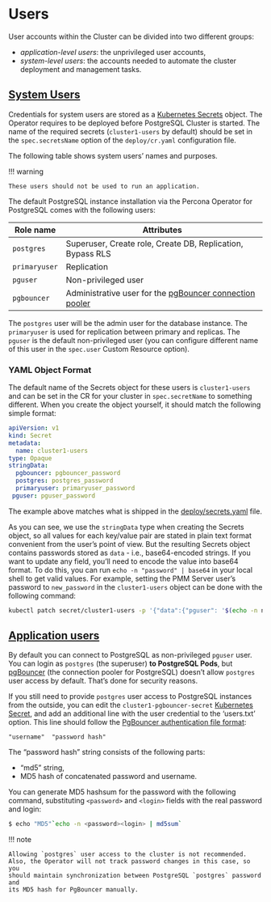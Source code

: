 # Users

User accounts within the Cluster can be divided into two different groups:

* *application-level users*: the unprivileged user accounts,
* *system-level users*: the accounts needed to automate the cluster deployment
and management tasks.

## [System Users](users.html#system-users)

Credentials for system users are stored as a [Kubernetes Secrets](https://kubernetes.io/docs/concepts/configuration/secret/) object.
The Operator requires to be deployed before PostgreSQL Cluster is
started. The name of the required secrets (`cluster1-users` by default)
should be set in the `spec.secretsName` option of the `deploy/cr.yaml`
configuration file.

The following table shows system users’ names and purposes.

!!! warning

    These users should not be used to run an application.

The default PostgreSQL instance installation via the Percona Operator for PostgreSQL comes with the
following users:

| Role name     | Attributes                                                 |
|---------------|------------------------------------------------------------|
| `postgres`    | Superuser, Create role, Create DB, Replication, Bypass RLS |
| `primaryuser` | Replication                                                |
| `pguser`      | Non-privileged user                                        |
| `pgbouncer`   | Administrative user for the [pgBouncer connection pooler](http://pgbouncer.github.io/) |

The `postgres` user will be the admin user for the database instance. The
`primaryuser` is used for replication between primary and replicas. The
`pguser` is the default non-privileged user (you can configure different name
of this user in the `spec.user`  Custom Resource option).

### YAML Object Format

The default name of the Secrets object for these users is `cluster1-users` and
can be set in the CR for your cluster in `spec.secretName` to something
different. When you create the object yourself, it should match the following
simple format:

```yaml
apiVersion: v1
kind: Secret
metadata:
  name: cluster1-users
type: Opaque
stringData:
  pgbouncer: pgbouncer_password
  postgres: postgres_password
  primaryuser: primaryuser_password
 pguser: pguser_password
```

The example above matches what is shipped in the [deploy/secrets.yaml](https://github.com/percona/percona-postgresql-operator/blob/main/deploy/users-secret.yaml)
file.

As you can see, we use the `stringData` type when creating the Secrets object,
so all values for each key/value pair are stated in plain text format convenient
from the user’s point of view. But the resulting Secrets object contains
passwords stored as `data` - i.e., base64-encoded strings. If you want to update
any field, you’ll need to encode the value into base64 format. To do this, you
can run `echo -n "password" | base64` in your local shell to get valid values.
For example, setting the PMM Server user’s password to `new_password` in the
`cluster1-users` object can be done with the following command:

```bash
kubectl patch secret/cluster1-users -p '{"data":{"pguser": '$(echo -n new_password | base64)'}}'
```

## [Application users](users.html#unprivileged-users)

By default you can connect to PostgreSQL as non-privileged `pguser` user.
You can login as `postgres` (the superuser) **to PostgreSQL Pods**, but
[pgBouncer](http://pgbouncer.github.io/) (the connection pooler for
PostgreSQL) doesn’t allow `postgres` user access by default. That’s done for
security reasons.

If you still need to provide `postgres` user access to PostgreSQL instances
from the outside, you can edit the `cluster1-pgbouncer-secret`
[Kubernetes Secret](https://kubernetes.io/docs/concepts/configuration/secret/),
and add an additional line with the user credential to the ‘users.txt’ option.
This line should follow the [PgBouncer authentication file format](https://www.pgbouncer.org/config.html#authentication-file-format):

```text
"username"  "password hash"
```

The “password hash” string consists of the following parts:

* “md5” string,
* MD5 hash of concatenated password and username.

You can generate MD5 hashsum for the password with the following command,
substituting `<password>` and `<login>` fields with the real password and
login:

```bash
$ echo "MD5"`echo -n <password><login> | md5sum`
```

!!! note

    Allowing `postgres` user access to the cluster is not recommended.
    Also, the Operator will not track password changes in this case, so you
    should maintain synchronization between PostgreSQL `postgres` password and
    its MD5 hash for PgBouncer manually.
